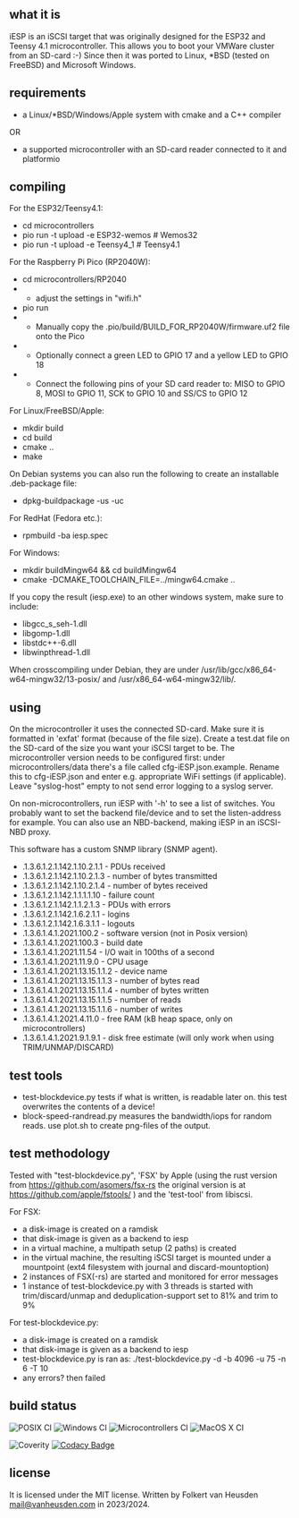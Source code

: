 what it is
----------
iESP is an iSCSI target that was originally designed for the ESP32 and Teensy 4.1 microcontroller. This allows you to boot your VMWare cluster from an SD-card :-)
Since then it was ported to Linux, \*BSD (tested on FreeBSD) and Microsoft Windows.


requirements
------------
* a Linux/\*BSD/Windows/Apple system with cmake and a C++ compiler

OR

* a supported microcontroller with an SD-card reader connected to it and platformio


compiling
---------
For the ESP32/Teensy4.1:
* cd microcontrollers
* pio run -t upload -e ESP32-wemos  # Wemos32
* pio run -t upload -e Teensy4_1 # Teensy4.1

For the Raspberry Pi Pico (RP2040W):
* cd microcontrollers/RP2040
* * adjust the settings in "wifi.h"
* pio run
* * Manually copy the .pio/build/BUILD_FOR_RP2040W/firmware.uf2 file onto the Pico
* * Optionally connect a green LED to GPIO 17 and a yellow LED to GPIO 18
* * Connect the following pins of your SD card reader to: MISO to GPIO 8, MOSI to GPIO 11, SCK to GPIO 10 and SS/CS to GPIO 12

For Linux/FreeBSD/Apple:
* mkdir build
* cd build
* cmake ..
* make

On Debian systems you can also run the following to create an installable .deb-package file:

* dpkg-buildpackage -us -uc

For RedHat (Fedora etc.):

* rpmbuild -ba iesp.spec

For Windows:
* mkdir buildMingw64 && cd buildMingw64
* cmake -DCMAKE_TOOLCHAIN_FILE=../mingw64.cmake ..

If you copy the result (iesp.exe) to an other windows system, make sure to include:
* libgcc_s_seh-1.dll
* libgomp-1.dll
* libstdc++-6.dll
* libwinpthread-1.dll

When crosscompiling under Debian, they are under /usr/lib/gcc/x86_64-w64-mingw32/13-posix/ and /usr/x86_64-w64-mingw32/lib/.


using
-----
On the microcontroller it uses the connected SD-card. Make sure it is formatted in 'exfat' format (because of the file size). Create a test.dat file on the SD-card of the size you want your iSCSI target to be. The microcontroller version needs to be configured first: under microcontrollers/data there's a file called cfg-iESP.json.example. Rename this to cfg-iESP.json and enter e.g. appropriate WiFi settings (if applicable). Leave "syslog-host" empty to not send error logging to a syslog server.

On non-microcontrollers, run iESP with '-h' to see a list of switches. You probably want to set the backend file/device and to set the listen-address for example. You can also use an NBD-backend, making iESP in an iSCSI-NBD proxy.

This software has a custom SNMP library (SNMP agent).
* .1.3.6.1.2.1.142.1.10.2.1.1   - PDUs received
* .1.3.6.1.2.1.142.1.10.2.1.3   - number of bytes transmitted
* .1.3.6.1.2.1.142.1.10.2.1.4   - number of bytes received
* .1.3.6.1.2.1.142.1.1.1.1.10   - failure count
* .1.3.6.1.2.1.142.1.1.2.1.3    - PDUs with errors
* .1.3.6.1.2.1.142.1.6.2.1.1    - logins
* .1.3.6.1.2.1.142.1.6.3.1.1    - logouts
* .1.3.6.1.4.1.2021.100.2       - software version (not in Posix version)
* .1.3.6.1.4.1.2021.100.3       - build date
* .1.3.6.1.4.1.2021.11.54       - I/O wait in 100ths of a second
* .1.3.6.1.4.1.2021.11.9.0      - CPU usage
* .1.3.6.1.4.1.2021.13.15.1.1.2 - device name
* .1.3.6.1.4.1.2021.13.15.1.1.3 - number of bytes read
* .1.3.6.1.4.1.2021.13.15.1.1.4 - number of bytes written
* .1.3.6.1.4.1.2021.13.15.1.1.5 - number of reads
* .1.3.6.1.4.1.2021.13.15.1.1.6 - number of writes
* .1.3.6.1.4.1.2021.4.11.0      - free RAM (kB heap space, only on microcontrollers)
* .1.3.6.1.4.1.2021.9.1.9.1     - disk free estimate (will only work when using TRIM/UNMAP/DISCARD)


test tools
----------
* test-blockdevice.py  tests if what is written, is readable later on. this test overwrites the contents of a device!
* block-speed-randread.py  measures the bandwidth/iops for random reads. use plot.sh to create png-files of the output.


test methodology
----------------
Tested with "test-blockdevice.py", 'FSX' by Apple (using the rust version from https://github.com/asomers/fsx-rs the original version is at https://github.com/apple/fstools/ ) and the 'test-tool' from libiscsi.

For FSX:
* a disk-image is created on a ramdisk
* that disk-image is given as a backend to iesp
* in a virtual machine, a multipath setup (2 paths) is created
* in the virtual machine, the resulting iSCSI target is mounted under a mountpoint (ext4 filesystem with journal and discard-mountoption)
* 2 instances of FSX(-rs) are started and monitored for error messages
* 1 instance of test-blockdevice.py with 3 threads is started with trim/discard/unmap and deduplication-support set to 81% and trim to 9%

For test-blockdevice.py:
* a disk-image is created on a ramdisk
* that disk-image is given as a backend to iesp
* test-blockdevice.py is ran as: ./test-blockdevice.py -d <devicename> -b 4096 -u 75 -n 6 -T 10 
* any errors? then failed


build status
------------
![POSIX CI](https://github.com/folkertvanheusden/iESP/actions/workflows/posix.yaml/badge.svg)
![Windows CI](https://github.com/folkertvanheusden/iESP/actions/workflows/windows.yaml/badge.svg)
![Microcontrollers CI](https://github.com/folkertvanheusden/iESP/actions/workflows/platformio.yaml/badge.svg)
![MacOS X CI](https://github.com/folkertvanheusden/iESP/actions/workflows/macos.yaml/badge.svg)

![Coverity](https://scan.coverity.com/projects/29725/badge.svg)
[![Codacy Badge](https://app.codacy.com/project/badge/Grade/4ac7abe4ee944411ac6c9cdc80eaf991)](https://app.codacy.com/gh/folkertvanheusden/iESP/dashboard?utm_source=gh&utm_medium=referral&utm_content=&utm_campaign=Badge_grade)


license
-------
It is licensed under the MIT license.
Written by Folkert van Heusden <mail@vanheusden.com> in 2023/2024.
